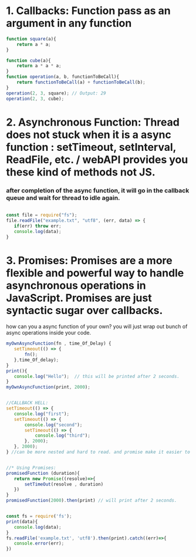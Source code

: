 # 1. Callbacks: Function pass as an argument in any function
``` javascript
function square(a){
    return a * a;
}

function cube(a){
    return a * a * a;
}
function operation(a, b, functionToBeCall){
    return functionToBeCall(a) + functionToBeCall(b);
}
operation(2, 3, square); // Output: 29
operation(2, 3, cube);
```

# 2. Asynchronous Function: Thread does not stuck when it is a async function : setTimeout, setInterval, ReadFile, etc. / webAPI provides you these kind of methods not JS. 
### after completion of the async function, it will go in the callback queue and wait for thread to idle again.
 ``` javascript

const file = require("fs");
file.readFile("example.txt", "utf8", (err, data) => {
    if(err) throw err;
    console.log(data);
}

 ```

 # 3. Promises: Promises are a more flexible and powerful way to handle asynchronous operations in JavaScript. Promises are just syntactic sugar over callbacks.
 how can you a async function of your own? you will just wrap out bunch of async operations inside your code.
 ```javascript
 myOwnAsyncFunction(fn , time_Of_Delay) {
    setTimeout(() => {
        fn();
    },time_Of_delay);
 }
print(){
    console.log("Hello");  // this will be printed after 2 seconds.
}
myOwnAsyncFunction(print, 2000);


//CALLBACK HELL:
setTimeout(() => {
    console.log("first");
    setTimeout(() => {
        console.log("second");
        setTimeout(() => {
            console.log("third");
        }, 2000);
    }, 2000);
} //can be more nested and hard to read. and promise make it easier to manage and look like synchronous code as well good looking.


//* Using Promises:
promisedFunction (duration){
    return new Promise((resolve)=>{
        setTimeOut(resolve , duration)
    })
}
promisedFunction(2000).then(print) // will print after 2 seconds.


const fs = require('fs');
print(data){
    console.log(data);
}
fs.readFile('example.txt', 'utf8').then(print).catch((err)=>{
    console.error(err);
})
 ```